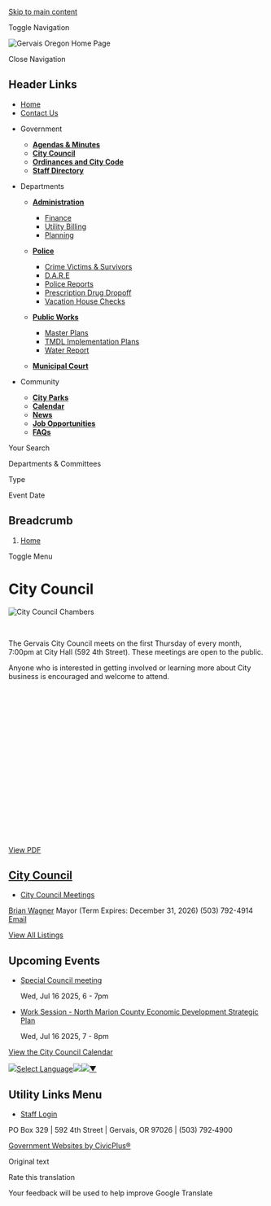 [Skip to main content](https://www.gervaisoregon.org/city-council/)

Toggle Navigation

![Gervais Oregon Home Page](https://www.gervaisoregon.org/themes/custom/gervaisor/gervaisor_theme/logo.png)

Close Navigation

## Header Links

- [Home](https://www.gervaisoregon.org)
- [Contact Us](https://www.gervaisoregon.org/directory)

<!--THE END-->

- Government
  
  - [**Agendas &amp; Minutes**](https://www.gervaisoregon.org/meetings)
  - [**City Council**](https://www.gervaisoregon.org/City-Council)
  - [**Ordinances and City Code**](https://library.municode.com/or/gervais/codes/code_of_ordinances "(opens in a new window)")
  - [**Staff Directory**](https://www.gervaisoregon.org/Directory)
  
  <!--THE END-->
  
  <!--THE END-->
  
  <!--THE END-->
- Departments
  
  - [**Administration**](https://www.gervaisoregon.org/Administration)
    
    - [Finance](https://www.gervaisoregon.org/Finance)
    - [Utility Billing](https://www.gervaisoregon.org/administration/page/water-utility-rates-forms)
    - [Planning](https://www.gervaisoregon.org/media/581)
  - [**Police**](https://www.gervaisoregon.org/Police)
    
    - [Crime Victims &amp; Survivors](https://www.doj.state.or.us/crime-victims "(opens in a new window)")
    - [D.A.R.E](https://www.gervaisoregon.org/police/page/dare)
    - [Police Reports](https://www.gervaisoregon.org/police/page/police-report-requests)
    - [Prescription Drug Dropoff](https://www.gervaisoregon.org/police/page/prescription-drug-dropoff)
    - [Vacation House Checks](https://www.gervaisoregon.org/police/page/vacation-house-checks)
  
  <!--THE END-->
  
  - [**Public Works**](https://www.gervaisoregon.org/Public-Works)
    
    - [Master Plans](https://www.gervaisoregon.org/public-works/page/master-plans)
    - [TMDL Implementation Plans](https://www.gervaisoregon.org/public-works/page/tmdl-implementation-plans-total-maxiumum-daily-load)
    - [Water Report](https://www.gervaisoregon.org/public-works/page/water-report)
  - [**Municipal Court**](https://www.gervaisoregon.org/Municipal-Court)
  
  <!--THE END-->
  
  <!--THE END-->
- Community
  
  - [**City Parks**](https://www.gervaisoregon.org/community/page/city-parks)
  - [**Calendar**](https://www.gervaisoregon.org/calendar)
  - [**News**](https://www.gervaisoregon.org/news)
  
  <!--THE END-->
  
  - [**Job Opportunities**](https://www.gervaisoregon.org/jobs)
  - [**FAQs**](https://www.gervaisoregon.org/FAQS)
  
  <!--THE END-->
  
  <!--THE END-->

Your Search

Departments &amp; Committees

Type

Event Date

## Breadcrumb

1. [Home](https://www.gervaisoregon.org)

Toggle Menu

# City Council

![City Council Chambers](https://www.gervaisoregon.org/sites/g/files/vyhlif9881/files/styles/full_node_primary/public/media/city-council/image/66/000c309c6ac3b5622f4072cf7359c888.jpeg?itok=qMfRlFLO)

 

The Gervais City Council meets on the first Thursday of every month, 7:00pm at City Hall (592 4th Street). These meetings are open to the public.

Anyone who is interested in getting involved or learning more about City business is encouraged and welcome to attend.

 

 

 

 

 

 

 

 

 

 

[View PDF](https://www.gervaisoregon.org/print/pdf/node/46)

## [City Council](https://www.gervaisoregon.org/city-council)

- [City Council Meetings](https://www.gervaisoregon.org/meetings/recent?field_smart_date_value_1=&field_smart_date_end_value=&combine=&boards-commissions=46)

[Brian Wagner](https://www.gervaisoregon.org/city-council/directory-listing/brian-wagner) Mayor (Term Expires: December 31, 2026) (503) 792-4914 [Email](https://www.gervaisoregon.org/email-contact/node/71/field_email/sidebar_photo "Email Brian Wagner (opens in a new window)")

[View All Listings](https://www.gervaisoregon.org/directory)

## Upcoming Events

- [Special Council meeting](https://www.gervaisoregon.org/city-council/page/special-council-meeting)
  
  Wed, Jul 16 2025, 6 - 7pm
- [Work Session - North Marion County Economic Development Strategic Plan](https://www.gervaisoregon.org/city-council/page/work-session-north-marion-county-economic-development-strategic-plan)
  
  Wed, Jul 16 2025, 7 - 8pm

[View the City Council Calendar](https://www.gervaisoregon.org/calendar?boards-commissions=46)

![](https://www.google.com/images/cleardot.gif)[Select Language![](https://www.google.com/images/cleardot.gif)​![](https://www.google.com/images/cleardot.gif)▼](https://www.gervaisoregon.org/city-council)

## Utility Links Menu

- [Staff Login](https://www.gervaisoregon.org/login?destination=%2Fcity-council)

PO Box 329 | 592 4th Street | Gervais, OR 97026 | (503) 792‑4900

[Government Websites by CivicPlus®](https://www.civicplus.com "(opens in a new window)")

Original text

Rate this translation

Your feedback will be used to help improve Google Translate
